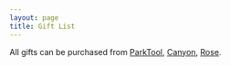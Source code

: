 ```yaml
---
layout: page
title: Gift List
---
```


All gifts can be purchased from [ParkTool](http://www.parktool.com/), [Canyon](http://www.canyon.com/en/), [Rose](http://www.rosebikes.co.uk/).
